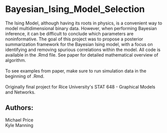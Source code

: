 # Bayesian_Ising_Model_Selection
The Ising Model, although having its roots in physics, is a convenient way to model multidimensional binary data. However, when performing Bayesian inference, it can be difficult to conclude which parameters are noninformative. The goal of this project was to propose a posterior summarization framework for the Bayesian Ising model, with a focus on identifying and removing spurious correlations within the model. All code is available in the .Rmd file. See paper for detailed mathematical overview of algorithm.
<br>
<br>
To see examples from paper, make sure to run simulation data in the beginning of .Rmd.
<br>
<br>
Originally final project for Rice University's STAT 648 - Graphical Models and Networks.
## Authors:
Michael Price 
<br>
Kyle Manning